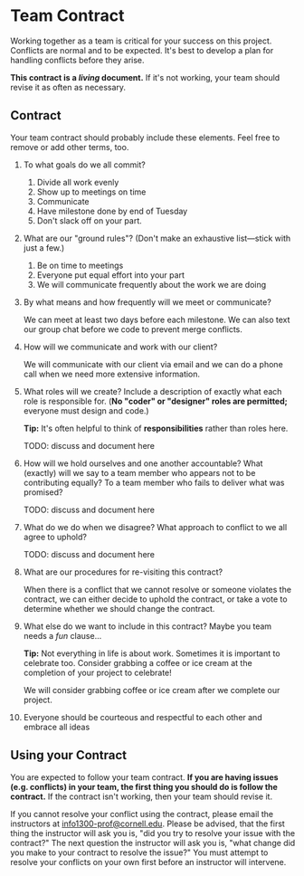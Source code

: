 # Team Contract

Working together as a team is critical for your success on this project. Conflicts are normal and to be expected. It's best to develop a plan for handling conflicts before they arise.

**This contract is a _living_ document.** If it's not working, your team should revise it as often as necessary.

## Contract

Your team contract should probably include these elements. Feel free to remove or add other terms, too.

1. To what goals do we all commit?

    1. Divide all work evenly
    2. Show up to meetings on time
    3. Communicate
    4. Have milestone done by end of Tuesday
    5. Don't slack off on your part.

2. What are our "ground rules"? (Don't make an exhaustive list—stick with just a few.)
   1. Be on time to meetings
   2. Everyone put equal effort into your part
   3. We will communicate frequently about the work we are doing

3. By what means and how frequently will we meet or communicate?

   We can meet at least two days before each milestone. We can also text our group chat before we code to prevent merge conflicts.

4. How will we communicate and work with our client?

   We will communicate with our client via email and we can do a phone call when we need more extensive information.

5. What roles will we create? Include a description of exactly what each role is responsible for. (**No "coder" or "designer" roles are permitted;** everyone must design and code.)

    **Tip:** It's often helpful to think of **responsibilities** rather than roles here.

    TODO: discuss and document here

6. How will we hold ourselves and one another accountable? What (exactly) will we say to a team member who appears not to be contributing equally? To a team member who fails to deliver what was promised?

    TODO: discuss and document here

7. What do we do when we disagree? What approach to conflict to we all agree to uphold?

    TODO: discuss and document here

8.  What are our procedures for re-visiting this contract?

    When there is a conflict that we cannot resolve or someone violates the contract, we can either decide to uphold the contract, or take a vote to determine whether we should change the contract.

9.  What else do we want to include in this contract? Maybe you team needs a _fun_ clause...

    **Tip:** Not everything in life is about work. Sometimes it is important to celebrate too. Consider grabbing a coffee or ice cream at the completion of your project to celebrate!

    We will consider grabbing coffee or ice cream after we complete our project.

10. Everyone should be courteous and respectful to each other and embrace all ideas

## Using your Contract

You are expected to follow your team contract. **If you are having issues (e.g. conflicts) in your team, the first thing you should do is follow the contract.** If the contract isn't working, then your team should revise it.

If you cannot resolve your conflict using the contract, please email the instructors at <info1300-prof@cornell.edu>. Please be advised, that the first thing the instructor will ask you is, "did you try to resolve your issue with the contract?" The next question the instructor will ask you is, "what change did you make to your contract to resolve the issue?" You must attempt to resolve your conflicts on your own first before an instructor will intervene.

